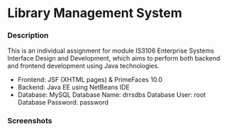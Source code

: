 # Library Management System 

### Description 
This is an individual assignment for module IS3106 Enterprise Systems Interface Design and Development, which aims to perform both backend and frontend development using Java technologies.
- Frontend: JSF (XHTML pages) & PrimeFaces 10.0
- Backend: Java EE using NetBeans IDE
- Database: MySQL 
  Database Name: drrsdbs
  Database User: root
  Database Password: password
  
### Screenshots 

